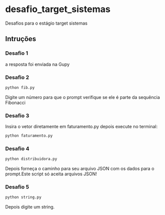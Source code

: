 # desafio_target_sistemas
Desafios para o estágio target sistemas

## Intruções

### Desafio 1
a resposta foi enviada na Gupy

### Desafio 2
````bash
python fib.py
````
Digite um número para que o prompt verifique se ele é parte da sequência Fibonacci

### Desafio 3
Insira o vetor diretamente em faturamento.py depois execute no terminal:
````bash 
python faturamento.py
````

### Desafio 4
````bash
python distribuidora.py
````
Depois forneça o caminho para seu arquivo JSON com os dados para o prompt.Este script só aceita arquivos JSON!

### Desafio 5
````bash
python string.py
````
Depois digite um string.
